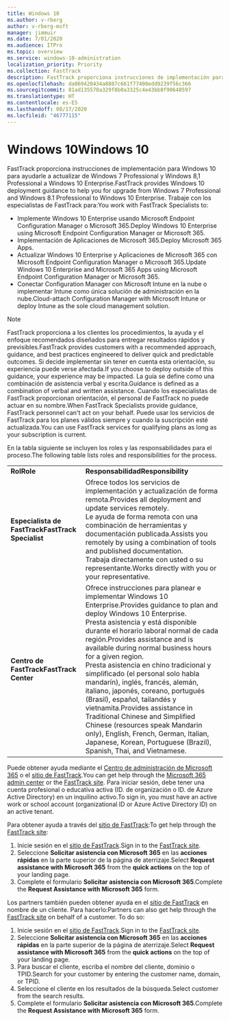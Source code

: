 ```yaml
---
title: Windows 10
ms.author: v-rberg
author: v-rberg-msft
manager: jimmuir
ms.date: 7/01/2020
ms.audience: ITPro
ms.topic: overview
ms.service: windows-10-administration
localization_priority: Priority
ms.collection: FastTrack
description: FastTrack proporciona instrucciones de implementación para Windows 10 para ayudarle a actualizar de Windows 7 Professional y Windows 8,1 Professional a Windows 10 Enterprise.
ms.openlocfilehash: da069420434a8087c661f77400edd9239f56c366
ms.sourcegitcommit: 81ad135578a329f8b0a3325c4e43bb8f90648597
ms.translationtype: HT
ms.contentlocale: es-ES
ms.lasthandoff: 08/17/2020
ms.locfileid: "46777115"
---
```

# <a name="windows-10"></a><span data-ttu-id="6130d-103">Windows 10</span><span class="sxs-lookup"><span data-stu-id="6130d-103">Windows 10</span></span>

<span data-ttu-id="6130d-104">FastTrack proporciona instrucciones de implementación para Windows 10 para ayudarle a actualizar de Windows 7 Professional y Windows 8,1 Professional a Windows 10 Enterprise.</span><span class="sxs-lookup"><span data-stu-id="6130d-104">FastTrack provides Windows 10 deployment guidance to help you for upgrade from Windows 7 Professional and Windows 8.1 Professional to Windows 10 Enterprise.</span></span> <span data-ttu-id="6130d-105">Trabaje con los especialistas de FastTrack para:</span><span class="sxs-lookup"><span data-stu-id="6130d-105">You work with FastTrack Specialists to:</span></span>

- <span data-ttu-id="6130d-106">Implemente Windows 10 Enterprise usando Microsoft Endpoint Configuration Manager o Microsoft 365.</span><span class="sxs-lookup"><span data-stu-id="6130d-106">Deploy Windows 10 Enterprise using Microsoft Endpoint Configuration Manager or Microsoft 365.</span></span>
- <span data-ttu-id="6130d-107">Implementación de Aplicaciones de Microsoft 365.</span><span class="sxs-lookup"><span data-stu-id="6130d-107">Deploy Microsoft 365 Apps.</span></span> 
- <span data-ttu-id="6130d-108">Actualizar Windows 10 Enterprise y Aplicaciones de Microsoft 365 con Microsoft Endpoint Configuration Manager o Microsoft 365.</span><span class="sxs-lookup"><span data-stu-id="6130d-108">Update Windows 10 Enterprise and Microsoft 365 Apps using Microsoft Endpoint Configuration Manager or Microsoft 365.</span></span>
- <span data-ttu-id="6130d-109">Conectar Configuration Manager con Microsoft Intune en la nube o implementar Intune como única solución de administración en la nube.</span><span class="sxs-lookup"><span data-stu-id="6130d-109">Cloud-attach Configuration Manager with Microsoft Intune or deploy Intune as the sole cloud management solution.</span></span>
  
> [!NOTE]
> <span data-ttu-id="6130d-110">FastTrack proporciona a los clientes los procedimientos, la ayuda y el enfoque recomendados diseñados para entregar resultados rápidos y previsibles.</span><span class="sxs-lookup"><span data-stu-id="6130d-110">FastTrack provides customers with a recommended approach, guidance, and best practices engineered to deliver quick and predictable outcomes.</span></span> <span data-ttu-id="6130d-111">Si decide implementar sin tener en cuenta esta orientación, su experiencia puede verse afectada.</span><span class="sxs-lookup"><span data-stu-id="6130d-111">If you choose to deploy outside of this guidance, your experience may be impacted.</span></span> <span data-ttu-id="6130d-112">La guía se define como una combinación de asistencia verbal y escrita.</span><span class="sxs-lookup"><span data-stu-id="6130d-112">Guidance is defined as a combination of verbal and written assistance.</span></span> <span data-ttu-id="6130d-113">Cuando los especialistas de FastTrack proporcionan orientación, el personal de FastTrack no puede actuar en su nombre.</span><span class="sxs-lookup"><span data-stu-id="6130d-113">When FastTrack Specialists provide guidance, FastTrack personnel can't act on your behalf.</span></span> <span data-ttu-id="6130d-114">Puede usar los servicios de FastTrack para los planes válidos siempre y cuando la suscripción esté actualizada.</span><span class="sxs-lookup"><span data-stu-id="6130d-114">You can use FastTrack services for qualifying plans as long as your subscription is current.</span></span>  
    
<span data-ttu-id="6130d-115">En la tabla siguiente se incluyen los roles y las responsabilidades para el proceso.</span><span class="sxs-lookup"><span data-stu-id="6130d-115">The following table lists roles and responsibilities for the process.</span></span>

|||
|:-----|:-----|
|<span data-ttu-id="6130d-116">**Rol**</span><span class="sxs-lookup"><span data-stu-id="6130d-116">**Role**</span></span> <br/> |<span data-ttu-id="6130d-117">**Responsabilidad**</span><span class="sxs-lookup"><span data-stu-id="6130d-117">**Responsibility**</span></span> <br/> |
|<span data-ttu-id="6130d-118">**Especialista de FastTrack**</span><span class="sxs-lookup"><span data-stu-id="6130d-118">**FastTrack Specialist**</span></span> <br/> |<span data-ttu-id="6130d-119">Ofrece todos los servicios de implementación y actualización de forma remota.</span><span class="sxs-lookup"><span data-stu-id="6130d-119">Provides all deployment and update services remotely.</span></span>  <br/> <span data-ttu-id="6130d-120">Le ayuda de forma remota con una combinación de herramientas y documentación publicada.</span><span class="sxs-lookup"><span data-stu-id="6130d-120">Assists you remotely by using a combination of tools and published documentation.</span></span> <br/> <span data-ttu-id="6130d-121">Trabaja directamente con usted o su representante.</span><span class="sxs-lookup"><span data-stu-id="6130d-121">Works directly with you or your representative.</span></span>|
|<span data-ttu-id="6130d-122">**Centro de FastTrack**</span><span class="sxs-lookup"><span data-stu-id="6130d-122">**FastTrack Center**</span></span>  <br/> |<span data-ttu-id="6130d-123">Ofrece instrucciones para planear e implementar Windows 10 Enterprise.</span><span class="sxs-lookup"><span data-stu-id="6130d-123">Provides guidance to plan and deploy Windows 10 Enterprise.</span></span>   <br/> <span data-ttu-id="6130d-124">Presta asistencia y está disponible durante el horario laboral normal de cada región.</span><span class="sxs-lookup"><span data-stu-id="6130d-124">Provides assistance and is available during normal business hours for a given region.</span></span> <br/> <span data-ttu-id="6130d-125">Presta asistencia en chino tradicional y simplificado (el personal solo habla mandarín), inglés, francés, alemán, italiano, japonés, coreano, portugués (Brasil), español, tailandés y vietnamita.</span><span class="sxs-lookup"><span data-stu-id="6130d-125">Provides assistance in Traditional Chinese and Simplified Chinese (resources speak Mandarin only), English, French, German, Italian, Japanese, Korean, Portuguese (Brazil), Spanish, Thai, and Vietnamese.</span></span>|
 
<span data-ttu-id="6130d-126">Puede obtener ayuda mediante el [Centro de administración de Microsoft 365](https://go.microsoft.com/fwlink/?linkid=2032704) o el [sitio de FastTrack](https://go.microsoft.com/fwlink/?linkid=780698).</span><span class="sxs-lookup"><span data-stu-id="6130d-126">You can get help through the [Microsoft 365 admin center](https://go.microsoft.com/fwlink/?linkid=2032704) or the [FastTrack site](https://go.microsoft.com/fwlink/?linkid=780698).</span></span> <span data-ttu-id="6130d-127">Para iniciar sesión, debe tener una cuenta profesional o educativa activa (ID. de organización o ID. de Azure Active Directory) en un inquilino activo.</span><span class="sxs-lookup"><span data-stu-id="6130d-127">To sign in, you must have an active work or school account (organizational ID or Azure Active Directory ID) on an active tenant.</span></span> 

<span data-ttu-id="6130d-128">Para obtener ayuda a través del [sitio de FastTrack](https://go.microsoft.com/fwlink/?linkid=780698):</span><span class="sxs-lookup"><span data-stu-id="6130d-128">To get help through the [FastTrack site](https://go.microsoft.com/fwlink/?linkid=780698):</span></span> 
1.    <span data-ttu-id="6130d-129">Inicie sesión en el [sitio de FastTrack](https://go.microsoft.com/fwlink/?linkid=780698).</span><span class="sxs-lookup"><span data-stu-id="6130d-129">Sign in to the [FastTrack site](https://go.microsoft.com/fwlink/?linkid=780698).</span></span> 
2.    <span data-ttu-id="6130d-130">Seleccione **Solicitar asistencia con Microsoft 365** en las **acciones rápidas** en la parte superior de la página de aterrizaje.</span><span class="sxs-lookup"><span data-stu-id="6130d-130">Select **Request assistance with Microsoft 365** from the **quick actions** on the top of your landing page.</span></span>
3.    <span data-ttu-id="6130d-131">Complete el formulario **Solicitar asistencia con Microsoft 365**.</span><span class="sxs-lookup"><span data-stu-id="6130d-131">Complete the **Request Assistance with Microsoft 365** form.</span></span>
  
<span data-ttu-id="6130d-p104">Los partners también pueden obtener ayuda en el [sitio de FastTrack](https://go.microsoft.com/fwlink/?linkid=780698) en nombre de un cliente. Para hacerlo:</span><span class="sxs-lookup"><span data-stu-id="6130d-p104">Partners can also get help through the [FastTrack site](https://go.microsoft.com/fwlink/?linkid=780698) on behalf of a customer. To do so:</span></span>
1.    <span data-ttu-id="6130d-134">Inicie sesión en el [sitio de FastTrack](https://go.microsoft.com/fwlink/?linkid=780698).</span><span class="sxs-lookup"><span data-stu-id="6130d-134">Sign in to the [FastTrack site](https://go.microsoft.com/fwlink/?linkid=780698).</span></span> 
2.    <span data-ttu-id="6130d-135">Seleccione **Solicitar asistencia con Microsoft 365** en las **acciones rápidas** en la parte superior de la página de aterrizaje.</span><span class="sxs-lookup"><span data-stu-id="6130d-135">Select **Request assistance with Microsoft 365** from the **quick actions** on the top of your landing page.</span></span>
3.    <span data-ttu-id="6130d-136">Para buscar el cliente, escriba el nombre del cliente, dominio o TPID.</span><span class="sxs-lookup"><span data-stu-id="6130d-136">Search for your customer by entering the customer name, domain, or TPID.</span></span>
4.    <span data-ttu-id="6130d-137">Seleccione el cliente en los resultados de la búsqueda.</span><span class="sxs-lookup"><span data-stu-id="6130d-137">Select customer from the search results.</span></span>
5.    <span data-ttu-id="6130d-138">Complete el formulario **Solicitar asistencia con Microsoft 365**.</span><span class="sxs-lookup"><span data-stu-id="6130d-138">Complete the **Request Assistance with Microsoft 365** form.</span></span>
 
